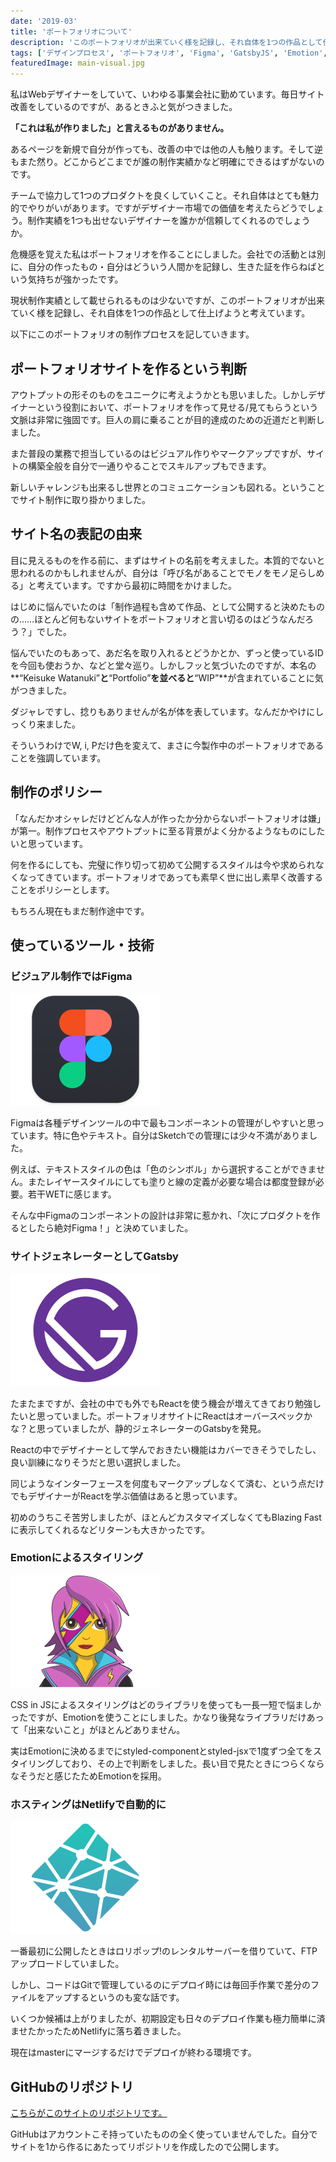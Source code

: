 ```yaml
---
date: '2019-03'
title: 'ポートフォリオについて'
description: 'このポートフォリオが出来ていく様を記録し、それ自体を1つの作品として仕上げようと考えています。「なんだかオシャレだけどどんな人が作ったか分からないポートフォリオは嫌」が第一。制作プロセスやアウトプットに至る背景がよく分かるようなものにしたいと思っています。'
tags: ['デザインプロセス', 'ポートフォリオ', 'Figma', 'GatsbyJS', 'Emotion', 'Netlify']
featuredImage: main-visual.jpg
---
```


私はWebデザイナーをしていて、いわゆる事業会社に勤めています。毎日サイト改善をしているのですが、あるときふと気がつきました。

**「これは私が作りました」と言えるものがありません。**

あるページを新規で自分が作っても、改善の中では他の人も触ります。そして逆もまた然り。どこからどこまでが誰の制作実績かなど明確にできるはずがないのです。

チームで協力して1つのプロダクトを良くしていくこと。それ自体はとても魅力的でやりがいがあります。ですがデザイナー市場での価値を考えたらどうでしょう。制作実績を1つも出せないデザイナーを誰かが信頼してくれるのでしょうか。

危機感を覚えた私はポートフォリオを作ることにしました。会社での活動とは別に、自分の作ったもの・自分はどういう人間かを記録し、生きた証を作らねばという気持ちが強かったです。

現状制作実績として載せられるものは少ないですが、このポートフォリオが出来ていく様を記録し、それ自体を1つの作品として仕上げようと考えています。

以下にこのポートフォリオの制作プロセスを記していきます。

## ポートフォリオサイトを作るという判断

アウトプットの形そのものをユニークに考えようかとも思いました。しかしデザイナーという役割において、ポートフォリオを作って見せる/見てもらうという文脈は非常に強固です。巨人の肩に乗ることが目的達成のための近道だと判断しました。

また普段の業務で担当しているのはビジュアル作りやマークアップですが、サイトの構築全般を自分で一通りやることでスキルアップもできます。

新しいチャレンジも出来るし世界とのコミュニケーションも図れる。ということでサイト制作に取り掛かりました。

## サイト名の表記の由来

目に見えるものを作る前に、まずはサイトの名前を考えました。本質的でないと思われるのかもしれませんが、自分は「呼び名があることでモノをモノ足らしめる」と考えています。ですから最初に時間をかけました。

はじめに悩んでいたのは「制作過程も含めて作品、として公開すると決めたものの……ほとんど何もないサイトをポートフォリオと言い切るのはどうなんだろう？」でした。

悩んでいたのもあって、あだ名を取り入れるとどうかとか、ずっと使っているIDを今回も使おうか、などと堂々巡り。しかしフッと気づいたのですが、本名の**“Keisuke Watanuki”**と**“Portfolio”**を並べると**“WIP”**が含まれていることに気がつきました。

ダジャレですし、捻りもありませんが名が体を表しています。なんだかやけにしっくり来ました。

そういうわけでW, i, Pだけ色を変えて、まさに今製作中のポートフォリオであることを強調しています。

## 制作のポリシー

「なんだかオシャレだけどどんな人が作ったか分からないポートフォリオは嫌」が第一。制作プロセスやアウトプットに至る背景がよく分かるようなものにしたいと思っています。

何を作るにしても、完璧に作り切って初めて公開するスタイルは今や求められなくなってきています。ポートフォリオであっても素早く世に出し素早く改善することをポリシーとします。

もちろん現在もまだ制作途中です。

## 使っているツール・技術

### ビジュアル制作ではFigma

![Figmaのアイコン](./figma.png)

Figmaは各種デザインツールの中で最もコンポーネントの管理がしやすいと思っています。特に色やテキスト。自分はSketchでの管理には少々不満がありました。

例えば、テキストスタイルの色は「色のシンボル」から選択することができません。またレイヤースタイルにしても塗りと線の定義が必要な場合は都度登録が必要。若干WETに感じます。

そんな中Figmaのコンポーネントの設計は非常に惹かれ、「次にプロダクトを作るとしたら絶対Figma！」と決めていました。

### サイトジェネレーターとしてGatsby

![GatsbyJSのアイコン](./gatsby.png)

たまたまですが、会社の中でも外でもReactを使う機会が増えてきており勉強したいと思っていました。ポートフォリオサイトにReactはオーバースペックかな？と思っていましたが、静的ジェネレーターのGatsbyを発見。

Reactの中でデザイナーとして学んでおきたい機能はカバーできそうでしたし、良い訓練になりそうだと思い選択しました。

同じようなインターフェースを何度もマークアップしなくて済む、という点だけでもデザイナーがReactを学ぶ価値はあると思っています。

初めのうちこそ苦労しましたが、ほとんどカスタマイズしなくてもBlazing Fastに表示してくれるなどリターンも大きかったです。

### Emotionによるスタイリング

![Emotionのアイコン](./emotion.png)

CSS in JSによるスタイリングはどのライブラリを使っても一長一短で悩ましかったですが、Emotionを使うことにしました。かなり後発なライブラリだけあって「出来ないこと」がほとんどありません。

実はEmotionに決めるまでにstyled-componentとstyled-jsxで1度ずつ全てをスタイリングしており、その上で判断をしました。長い目で見たときにつらくならなそうだと感じたためEmotionを採用。

### ホスティングはNetlifyで自動的に

![Netlifyのアイコン](./netlify.png)

一番最初に公開したときはロリポップ!のレンタルサーバーを借りていて、FTPアップロードしていました。

しかし、コードはGitで管理しているのにデプロイ時には毎回手作業で差分のファイルをアップするというのも変な話です。

いくつか候補は上がりましたが、初期設定も日々のデプロイ作業も極力簡単に済ませたかったためNetlifyに落ち着きました。

現在はmasterにマージするだけでデプロイが終わる環境です。

## GitHubのリポジトリ

[こちらがこのサイトのリポジトリです。](https://github.com/xrxoxcxox/playground)

GitHubはアカウントこそ持っていたものの全く使っていませんでした。自分でサイトを1から作るにあたってリポジトリを作成したので公開します。